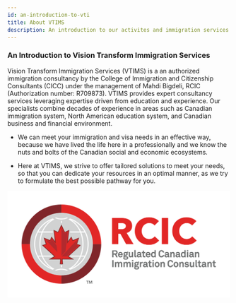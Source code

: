 ```yaml
---
id: an-introduction-to-vti
title: About VTIMS
description: An introduction to our activites and immigration services at Vision Transform Immigration.
---
```


### An Introduction to Vision Transform Immigration Services



Vision Transform Immigration Services (VTIMS) is a an authorized immigration consultancy by the College of Immigration and Citizenship Consultants (CICC) under the management of Mahdi Bigdeli, RCIC (Authorization number: R709873). VTIMS provides expert consultancy services leveraging expertise driven from education and experience. Our specialists combine decades of experience in areas such as Canadian immigration system, North American education system, and Canadian business and financial environment. 

- We can meet your immigration and visa needs in an effective way, because we have lived the life here in a professionally and we know the nuts and bolts of the Canadian social and economic ecosystems. 

- Here at VTIMS, we strive to offer tailored solutions to meet your needs, so that you can dedicate your resources in an optimal manner, as we try to formulate the best possible pathway for you.


![layer1-tangle](/img/learn/RCIC_EN_HORZ_CLR_POS_TM.png)


